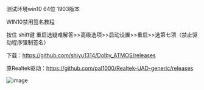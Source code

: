 测试环境win10 64位 1903版本

WIN10禁用签名教程

按住 shift键 重启选疑难解答>>高级选项>>启动设置>>重启>>选第七项（禁止驱动程序强制签名）

下载：https://github.com/shiyu1314/Dolby_ATMOS/releases

原Realtek驱动：https://github.com/pal1000/Realtek-UAD-generic/releases


![image](https://github.com/shiyu1314/Dolby_ATMOS/blob/master/1.png)
